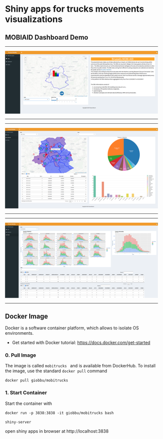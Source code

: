 # Shiny apps for trucks movements visualizations

## MOBIAID Dashboard Demo

<!-- Add a horizontal line before the image -->
<hr>

<!-- Insert the image with a specified width using HTML -->
<img src="visualizations/vis.png" alt="Image Alt Text" width="1000px">

<!-- Add a horizontal line after the image -->
<hr>
<!-- Add a horizontal line before the image -->
<hr>

<!-- Insert the image with a specified width using HTML -->
<img src="visualizations/vis1.png" alt="Image Alt Text" width="1000px">

<!-- Add a horizontal line after the image -->
<hr>
<!-- Add a horizontal line before the image -->
<hr>

<!-- Insert the image with a specified width using HTML -->
<img src="visualizations/vis2.png" alt="Image Alt Text" width="1000px">

<!-- Add a horizontal line after the image -->
<hr>

## Docker Image
Docker is a software container platform, which allows to isolate OS environments. 

* Get started with Docker tutorial: https://docs.docker.com/get-started

### 0. Pull Image
The image is called ```mobitrucks ``` and is available from DockerHub.
To install the image, use the standard ```docker pull``` command 
```
docker pull giobbu/mobitrucks
```

### 1. Start Container
Start the container with
```
docker run -p 3838:3838 -it giobbu/mobitrucks bash

```
```
shiny-server

```
open shiny apps in browser at http://localhost:3838 
